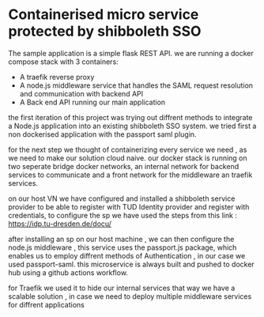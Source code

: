 # Containerised micro service protected by shibboleth SSO 

The sample application is a simple flask REST API. 
we are running a docker compose stack with 3 containers:
- A traefik reverse proxy 
- A node.js middleware service that handles the SAML request resolution and communication with backend API
- A Back end API running our main application

the first iteration of this project was trying out diffrent methods to integrate a Node.js application into an existing shibboleth SSO system.
we tried first a non dockerised application with the passport saml plugin.

for the next step we thought of containerizing every service we need , as we need to make our solution cloud naive.
our docker stack is running on two seperate bridge docker networks,
an internal network for backend services to communicate and a front network for the middleware an traefik services.

on our host VN we have configured and installed a shibboleth service provider to be able to register with TUD Identity provider and register with credentials,
to configure the sp we have used the steps from this link : https://idp.tu-dresden.de/docu/

after installing an sp on our host machine , we can then configure the node.js middleware , this service uses the passport.js package,
which enables us to employ diffrent methods of Authentication , in our case we used passport-saml.
this microservice is always built and pushed to docker hub using a github actions workflow.

for Traefik we used it to hide our internal services that way we have a scalable solution , in case we need to  deploy multiple middleware services for diffrent applications

